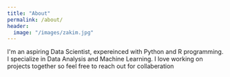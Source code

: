 ```yaml
---
title: "About"
permalink: /about/
header:
  image: "/images/zakim.jpg"
---
```


I'm an aspiring Data Scientist, expereinced with Python and R programming.  I specialize in Data Analysis and Machine Learning.  I love working on projects together so feel free to reach out for collaberation
